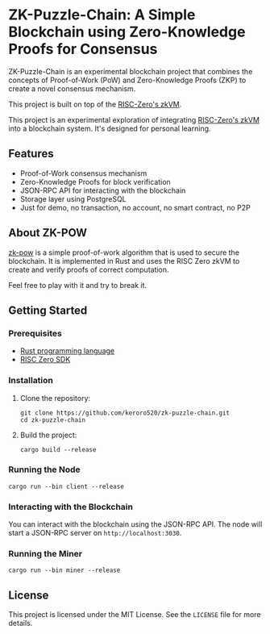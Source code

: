 # ZK-Puzzle-Chain: A Simple Blockchain using Zero-Knowledge Proofs for Consensus

ZK-Puzzle-Chain is an experimental blockchain project that combines the concepts of Proof-of-Work (PoW) and Zero-Knowledge Proofs (ZKP) to create a novel consensus mechanism.

This project is built on top of the [RISC-Zero's zkVM](https://risc0.com/).

This project is an experimental exploration of integrating [RISC-Zero's zkVM](https://risc0.com/) into a blockchain system. It's designed for personal learning.


## Features

- Proof-of-Work consensus mechanism
- Zero-Knowledge Proofs for block verification
- JSON-RPC API for interacting with the blockchain
- Storage layer using PostgreSQL
- Just for demo, no transaction, no account, no smart contract, no P2P

## About ZK-POW

[zk-pow](./zk-pow/) is a simple proof-of-work algorithm that is used to secure the blockchain. It is implemented in Rust and uses the RISC Zero zkVM to create and verify proofs of correct computation.

Feel free to play with it and try to break it.

## Getting Started

### Prerequisites

- [Rust programming language](https://rustup.rs/)
- [RISC Zero SDK](https://dev.risczero.com/api/zkvm/install)

### Installation

1. Clone the repository:
   ```
   git clone https://github.com/keroro520/zk-puzzle-chain.git
   cd zk-puzzle-chain
   ```

2. Build the project:
   ```
   cargo build --release
   ```

### Running the Node

```
cargo run --bin client --release
```

### Interacting with the Blockchain

You can interact with the blockchain using the JSON-RPC API. The node will start a JSON-RPC server on `http://localhost:3030`.

### Running the Miner

```
cargo run --bin miner --release
```

## License

This project is licensed under the MIT License. See the `LICENSE` file for more details.